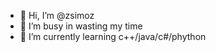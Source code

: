 - 👋 Hi, I’m @zsimoz
- 👀 I’m busy in wasting my time
- 🌱 I’m currently learning c++/java/c#/phython

<!---
zsimoz/zsimoz is a ✨ special ✨ repository because its `README.md` (this file) appears on your GitHub profile.
You can click the Preview link to take a look at your changes.
--->
